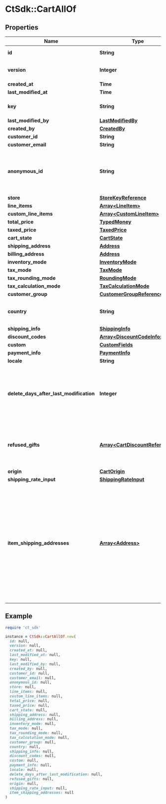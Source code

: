 # CtSdk::CartAllOf

## Properties

| Name | Type | Description | Notes |
| ---- | ---- | ----------- | ----- |
| **id** | **String** | The unique ID of the cart. | [optional] |
| **version** | **Integer** | The current version of the cart. | [optional] |
| **created_at** | **Time** |  | [optional] |
| **last_modified_at** | **Time** |  | [optional] |
| **key** | **String** | User-specific unique identifier of the cart. | [optional] |
| **last_modified_by** | [**LastModifiedBy**](LastModifiedBy.md) |  | [optional] |
| **created_by** | [**CreatedBy**](CreatedBy.md) |  | [optional] |
| **customer_id** | **String** |  | [optional] |
| **customer_email** | **String** |  | [optional] |
| **anonymous_id** | **String** | Identifies carts and orders belonging to an anonymous session (the customer has not signed up/in yet). | [optional] |
| **store** | [**StoreKeyReference**](StoreKeyReference.md) |  | [optional] |
| **line_items** | [**Array&lt;LineItem&gt;**](LineItem.md) |  | [optional] |
| **custom_line_items** | [**Array&lt;CustomLineItem&gt;**](CustomLineItem.md) |  | [optional] |
| **total_price** | [**TypedMoney**](TypedMoney.md) |  | [optional] |
| **taxed_price** | [**TaxedPrice**](TaxedPrice.md) |  | [optional] |
| **cart_state** | [**CartState**](CartState.md) |  | [optional] |
| **shipping_address** | [**Address**](Address.md) |  | [optional] |
| **billing_address** | [**Address**](Address.md) |  | [optional] |
| **inventory_mode** | [**InventoryMode**](InventoryMode.md) |  | [optional] |
| **tax_mode** | [**TaxMode**](TaxMode.md) |  | [optional] |
| **tax_rounding_mode** | [**RoundingMode**](RoundingMode.md) |  | [optional] |
| **tax_calculation_mode** | [**TaxCalculationMode**](TaxCalculationMode.md) |  | [optional] |
| **customer_group** | [**CustomerGroupReference**](CustomerGroupReference.md) |  | [optional] |
| **country** | **String** | A two-digit country code as per [ISO 3166-1 alpha-2](https://en.wikipedia.org/wiki/ISO_3166-1_alpha-2). | [optional] |
| **shipping_info** | [**ShippingInfo**](ShippingInfo.md) |  | [optional] |
| **discount_codes** | [**Array&lt;DiscountCodeInfo&gt;**](DiscountCodeInfo.md) |  | [optional] |
| **custom** | [**CustomFields**](CustomFields.md) |  | [optional] |
| **payment_info** | [**PaymentInfo**](PaymentInfo.md) |  | [optional] |
| **locale** | **String** |  | [optional] |
| **delete_days_after_last_modification** | **Integer** | The cart will be deleted automatically if it hasn&#39;t been modified for the specified amount of days and it is in the &#x60;Active&#x60; CartState. | [optional] |
| **refused_gifts** | [**Array&lt;CartDiscountReference&gt;**](CartDiscountReference.md) | Automatically filled when a line item with LineItemMode &#x60;GiftLineItem&#x60; is removed from the cart. | [optional] |
| **origin** | [**CartOrigin**](CartOrigin.md) |  | [optional] |
| **shipping_rate_input** | [**ShippingRateInput**](ShippingRateInput.md) |  | [optional] |
| **item_shipping_addresses** | [**Array&lt;Address&gt;**](Address.md) | Contains addresses for carts with multiple shipping addresses. Line items reference these addresses under their &#x60;shippingDetails&#x60;. The addresses captured here are not used to determine eligible shipping methods or the applicable tax rate. Only the cart&#39;s &#x60;shippingAddress&#x60; is used for this. | [optional] |

## Example

```ruby
require 'ct_sdk'

instance = CtSdk::CartAllOf.new(
  id: null,
  version: null,
  created_at: null,
  last_modified_at: null,
  key: null,
  last_modified_by: null,
  created_by: null,
  customer_id: null,
  customer_email: null,
  anonymous_id: null,
  store: null,
  line_items: null,
  custom_line_items: null,
  total_price: null,
  taxed_price: null,
  cart_state: null,
  shipping_address: null,
  billing_address: null,
  inventory_mode: null,
  tax_mode: null,
  tax_rounding_mode: null,
  tax_calculation_mode: null,
  customer_group: null,
  country: null,
  shipping_info: null,
  discount_codes: null,
  custom: null,
  payment_info: null,
  locale: null,
  delete_days_after_last_modification: null,
  refused_gifts: null,
  origin: null,
  shipping_rate_input: null,
  item_shipping_addresses: null
)
```

